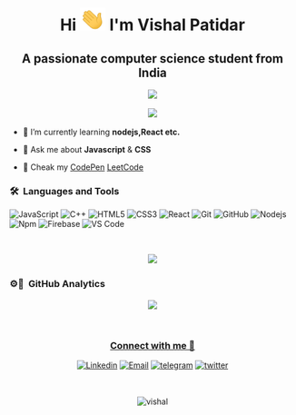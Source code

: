 

<h1 align="center">Hi <img src="https://github.com/ABSphreak/ABSphreak/blob/master/gifs/Hi.gif" width="45px" height="40px"> I'm Vishal Patidar</h1>
<h2 align="center">A passionate computer science student from India</h2>
<p align="center">
  <img src="https://komarev.com/ghpvc/?username=vishal1patidar&color=blueviolet&style=">
</p>
<p align="center">
<img src="https://img.shields.io/github/followers/vishal1patidar.svg?style=social&label=Follow"></p>

- 🌱 I’m currently learning **nodejs,React etc.**

- 💬 Ask me about **Javascript** & **CSS**

- 👀 Cheak my  <a href="https://codepen.io/Vishal68587">CodePen</a>     <a href="https://leetcode.com/vishal1patidar/">LeetCode</a>

	
### 🛠 &nbsp;Languages and Tools

![JavaScript](https://img.shields.io/badge/-JavaScript-%23F7DF1C?style=for-the-badge&logo=javascript&logoColor=000000&labelColor=%23F7DF1C&color=%23FFCE5A)
![C++](https://img.shields.io/badge/C%2B%2B-00599C?style=for-the-badge&logo=c%2B%2B&logoColor=white)
![HTML5](https://img.shields.io/badge/-HTML5-%23E44D27?style=for-the-badge&logo=html5&logoColor=ffffff)
![CSS3](https://img.shields.io/badge/-CSS3-%231572B6?style=for-the-badge&logo=css3)
![React](https://img.shields.io/badge/-React-61DAFB?style=for-the-badge&logo=react&logoColor=ffffff)
![Git](https://img.shields.io/badge/-Git-%23F05032?style=for-the-badge&logo=git&logoColor=%23ffffff)
![GitHub](https://img.shields.io/badge/-GitHub-181717?style=for-the-badge&logo=github)
![Nodejs](https://img.shields.io/badge/-Nodejs-339933?style=for-the-badge&logo=Node.js&logoColor=ffffff)
![Npm](https://img.shields.io/badge/-npm-CB3837?style=for-the-badge&logo=npm)
![Firebase](https://img.shields.io/badge/-Firebase-FFCA28?style=for-the-badge&logo=firebase&logoColor=ffffff)
![VS Code](http://img.shields.io/badge/-VS%20Code-007ACC?style=for-the-badge&logo=visual-studio-code&logoColor=ffffff)

<br/>

<p align="center">
    <a href="https://github.com/vishal1patidar"><img src= "https://github.com/vishal1patidar/vishal1patidar/blob/output/github-contribution-grid-snake.gif"/></a> 
</p>

### ⚙️👀  &nbsp;GitHub Analytics

<p align="center">
<a href="https://github.com/vishal1patidar">
  <img align="center" src="https://github-readme-stats-eight-theta.vercel.app/api?username=vishal1patidar&show_icons=true&theme=algolia&include_all_commits=true&count_private=true" width="50%"/></p>
<br>


<h3 align="center">Connect with me 🤝</h3>
<body>
    <div class="img1">
<p align='center'>
<a href="https://linkedin.com/in/vishal-patidar" target="_blank"><img src="https://icons.iconarchive.com/icons/alecive/flatwoken/64/Apps-Linkedin-icon.png" width="5%" alt="Linkedin"></a>
<a href="mailto:vishalpatidar7937@gmail.com" target="_blank"><img src="https://icons.iconarchive.com/icons/wwalczyszyn/android-style-honeycomb/64/GMail-icon.png" width="5%" alt="Email"></a>
<a href="https://t.me/vishu_patidar78" target="_blank"><img src="https://icons.iconarchive.com/icons/alecive/flatwoken/64/Apps-Telegram-icon.png" alt="telegram" width="5%"></a>   <a href="https://twitter.com/VishalP73720267" target="_blank"><img src="https://icons.iconarchive.com/icons/alecive/flatwoken/64/Apps-Twitter-icon.png" alt="twitter" width="5%"></a>        

<p/>
      
</div>
</body>

<br>

<p align="center"><img align="center" src="https://github-readme-streak-stats.herokuapp.com/?user=vishal1patidar&show_icons=true&theme=algolia&include_all_commit=true&count_private=true" alt="vishal" width="50%" /></p> 

</br>























 




